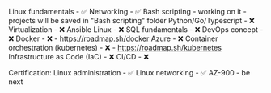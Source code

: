 Linux fundamentals - :white_check_mark:
Networking - :white_check_mark:
Bash scripting - working on it - projects will be saved in "Bash scripting" folder 
Python/Go/Typescript - :x:
Virtualization - :x:
Ansible Linux - :x:
SQL fundamentals - :x:
DevOps concept - :x:
Docker - :x: - https://roadmap.sh/docker
Azure - :x:
Container orchestration (kubernetes) - :x: - https://roadmap.sh/kubernetes
Infrastructure as Code (IaC) - :x:
CI/CD - :x:


Certification:
Linux administration - :white_check_mark:
Linux networking - :white_check_mark:
AZ-900 - be next 
